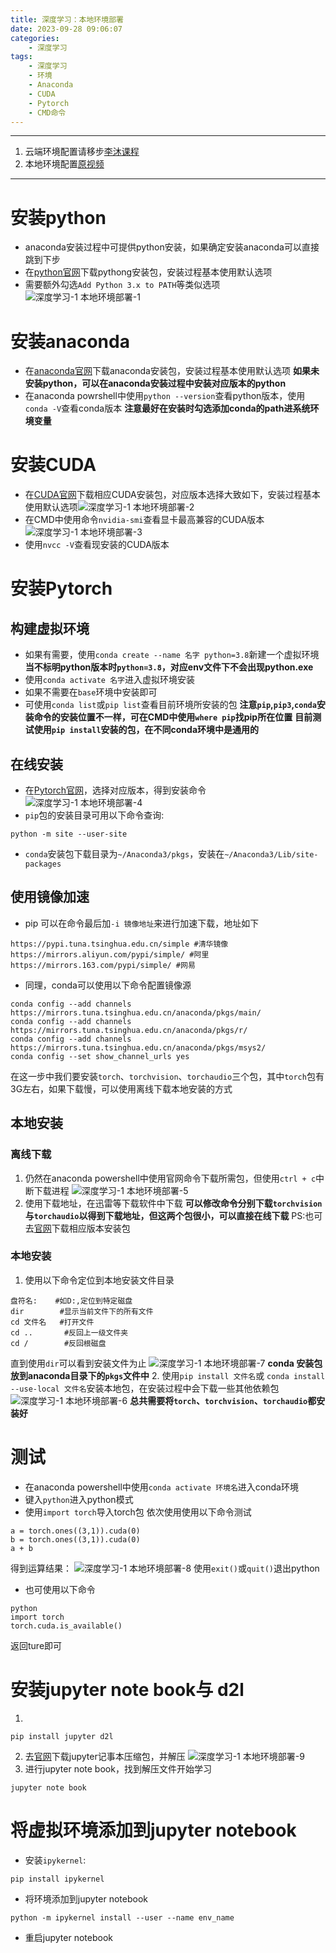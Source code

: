 ```yaml
---
title: 深度学习：本地环境部署
date: 2023-09-28 09:06:07
categories:
	- 深度学习
tags: 
	- 深度学习
	- 环境
	- Anaconda
	- CUDA
	- Pytorch
	- CMD命令
---
```

*****
1. 云端环境配置请移步[李沐课程](https://space.bilibili.com/1567748478/channel/seriesdetail?sid=358497)
2. 本地环境配置[原视频](https://www.zhihu.com/zvideo/1363284223420436480)
*****
# 安装python
- anaconda安装过程中可提供python安装，如果确定安装anaconda可以直接跳到下步
- 在[python官网](https://www.python.org/downloads/)下载pythong安装包，安装过程基本使用默认选项
- 需要额外勾选`Add Python 3.x to PATH`等类似选项
![深度学习-1 本地环境部署-1](https://aucnm0202-1318327891.cos.ap-shanghai.myqcloud.com/blogpic/%E6%B7%B1%E5%BA%A6%E5%AD%A6%E4%B9%A0-1%20%E6%9C%AC%E5%9C%B0%E7%8E%AF%E5%A2%83%E9%83%A8%E7%BD%B2-1.png)
# 安装anaconda
- 在[anaconda官网](https://www.anaconda.com/download)下载anaconda安装包，安装过程基本使用默认选项
**如果未安装python，可以在anaconda安装过程中安装对应版本的python**
- 在anaconda powrshell中使用`python --version`查看python版本，使用`conda -V`查看conda版本
**注意最好在安装时勾选添加conda的path进系统环境变量**
# 安装CUDA
- 在[CUDA官网](https://developer.nvidia.com/cuda-toolkit-archive)下载相应CUDA安装包，对应版本选择大致如下，安装过程基本使用默认选项![深度学习-1 本地环境部署-2](https://aucnm0202-1318327891.cos.ap-shanghai.myqcloud.com/blogpic/%E6%B7%B1%E5%BA%A6%E5%AD%A6%E4%B9%A0-1%20%E6%9C%AC%E5%9C%B0%E7%8E%AF%E5%A2%83%E9%83%A8%E7%BD%B2-2.png)
- 在CMD中使用命令`nvidia-smi`查看显卡最高兼容的CUDA版本
![深度学习-1 本地环境部署-3](https://aucnm0202-1318327891.cos.ap-shanghai.myqcloud.com/blogpic/%E6%B7%B1%E5%BA%A6%E5%AD%A6%E4%B9%A0-1%20%E6%9C%AC%E5%9C%B0%E7%8E%AF%E5%A2%83%E9%83%A8%E7%BD%B2-3.png)
- 使用`nvcc -V`查看现安装的CUDA版本
# 安装Pytorch
## 构建虚拟环境
- 如果有需要，使用`conda create --name 名字 python=3.8`新建一个虚拟环境
**当不标明python版本时`python=3.8`，对应env文件下不会出现python.exe**
- 使用`conda activate 名字`进入虚拟环境安装
- 如果不需要在`base`环境中安装即可
- 可使用`conda list`或`pip list`查看目前环境所安装的包
**注意`pip`,`pip3`,`conda`安装命令的安装位置不一样，可在CMD中使用`where pip`找pip所在位置**
**目前测试使用`pip install`安装的包，在不同conda环境中是通用的**
## 在线安装
- 在[Pytorch官网](https://pytorch.org/get-started/locally/)，选择对应版本，得到安装命令
![深度学习-1 本地环境部署-4](https://aucnm0202-1318327891.cos.ap-shanghai.myqcloud.com/blogpic/%E6%B7%B1%E5%BA%A6%E5%AD%A6%E4%B9%A0-1%20%E6%9C%AC%E5%9C%B0%E7%8E%AF%E5%A2%83%E9%83%A8%E7%BD%B2-4.png)
- `pip`包的安装目录可用以下命令查询:
```
python -m site --user-site
```
- `conda`安装包下载目录为`~/Anaconda3/pkgs`，安装在`~/Anaconda3/Lib/site-packages`
## 使用镜像加速
- pip 可以在命令最后加`-i 镜像地址`来进行加速下载，地址如下
```
https://pypi.tuna.tsinghua.edu.cn/simple #清华镜像
https://mirrors.aliyun.com/pypi/simple/ #阿里
https://mirrors.163.com/pypi/simple/ #网易
```
- 同理，conda可以使用以下命令配置镜像源
```
conda config --add channels https://mirrors.tuna.tsinghua.edu.cn/anaconda/pkgs/main/
conda config --add channels https://mirrors.tuna.tsinghua.edu.cn/anaconda/pkgs/r/
conda config --add channels https://mirrors.tuna.tsinghua.edu.cn/anaconda/pkgs/msys2/
conda config --set show_channel_urls yes
```
在这一步中我们要安装`torch`、`torchvision`、`torchaudio`三个包，其中`torch`包有3G左右，如果下载慢，可以使用离线下载本地安装的方式
## 本地安装
### 离线下载
1. 仍然在anaconda powershell中使用官网命令下载所需包，但使用`ctrl + c`中断下载进程
![深度学习-1 本地环境部署-5](https://aucnm0202-1318327891.cos.ap-shanghai.myqcloud.com/blogpic/%E6%B7%B1%E5%BA%A6%E5%AD%A6%E4%B9%A0-1%20%E6%9C%AC%E5%9C%B0%E7%8E%AF%E5%A2%83%E9%83%A8%E7%BD%B2-5.png)
2. 使用下载地址，在迅雷等下载软件中下载
**可以修改命令分别下载`torchvision`与`torchaudio`以得到下载地址，但这两个包很小，可以直接在线下载**
PS:也可去[官网](https://download.pytorch.org/whl/torch/)下载相应版本安装包
### 本地安装
1. 使用以下命令定位到本地安装文件目录
```
盘符名:    #如D:,定位到特定磁盘
dir        #显示当前文件下的所有文件
cd 文件名   #打开文件
cd ..       #反回上一级文件夹
cd /        #反回根磁盘
```
直到使用`dir`可以看到安装文件为止
![深度学习-1 本地环境部署-7](https://aucnm0202-1318327891.cos.ap-shanghai.myqcloud.com/blogpic/%E6%B7%B1%E5%BA%A6%E5%AD%A6%E4%B9%A0-1%20%E6%9C%AC%E5%9C%B0%E7%8E%AF%E5%A2%83%E9%83%A8%E7%BD%B2-7.png)
**conda 安装包放到anaconda目录下的`pkgs`文件中**
2. 使用`pip install 文件名`或 `conda install --use-local 文件名`安装本地包，在安装过程中会下载一些其他依赖包
![深度学习-1 本地环境部署-6](https://aucnm0202-1318327891.cos.ap-shanghai.myqcloud.com/blogpic/%E6%B7%B1%E5%BA%A6%E5%AD%A6%E4%B9%A0-1%20%E6%9C%AC%E5%9C%B0%E7%8E%AF%E5%A2%83%E9%83%A8%E7%BD%B2-6.png)
**总共需要将`torch`、`torchvision`、`torchaudio`都安装好**
# 测试
- 在anaconda powershell中使用`conda activate 环境名`进入conda环境
- 键入`python`进入python模式
- 使用`import torch`导入torch包
依次使用使用以下命令测试
```
a = torch.ones((3,1)).cuda(0)
b = torch.ones((3,1)).cuda(0)
a + b
```
得到运算结果：
![深度学习-1 本地环境部署-8](https://aucnm0202-1318327891.cos.ap-shanghai.myqcloud.com/blogpic/%E6%B7%B1%E5%BA%A6%E5%AD%A6%E4%B9%A0-1%20%E6%9C%AC%E5%9C%B0%E7%8E%AF%E5%A2%83%E9%83%A8%E7%BD%B2-8.png)
使用`exit()`或`quit()`退出python 
- 也可使用以下命令
```
python
import torch
torch.cuda.is_available()
```
返回ture即可
# 安装jupyter note book与 d2l
1. 
```
pip install jupyter d2l
```
2.  去[官网](https://zh-v2.d2l.ai/)下载jupyter记事本压缩包，并解压
![深度学习-1 本地环境部署-9](https://aucnm0202-1318327891.cos.ap-shanghai.myqcloud.com/blogpic/%E6%B7%B1%E5%BA%A6%E5%AD%A6%E4%B9%A0-1%20%E6%9C%AC%E5%9C%B0%E7%8E%AF%E5%A2%83%E9%83%A8%E7%BD%B2-9.png)
3. 进行jupyter note book，找到解压文件开始学习
```
jupyter note book
```
# 将虚拟环境添加到jupyter notebook
- 安装`ipykernel`:
```
pip install ipykernel
```
- 将环境添加到jupyter notebook
```
python -m ipykernel install --user --name env_name
```
- 重启jupyter notebook